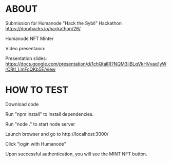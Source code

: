# ABOUT

Submission for Humanode "Hack the Sybil" Hackathon https://dorahacks.io/hackathon/26/

Humanode NFT Minter

Video presentaion: 

Presentation slides: https://docs.google.com/presentation/d/1chQtalIR7NQM3iiBLqVkHVvaq1yWrCRtl_LmFcQKb5E/view

# HOW TO TEST

Download code

Run "npm install" to install dependencies.

Run "node ." to start node server

Launch browser and go to http://localhost:3000/

Click "login with Humanode"

Upon successful authentication, you will see the MINT NFT button.